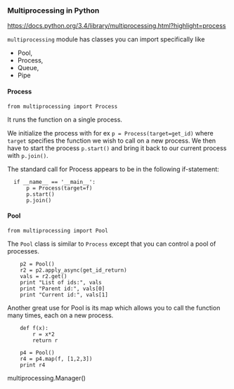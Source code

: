 ### Multiprocessing in Python


https://docs.python.org/3.4/library/multiprocessing.html?highlight=process

`multiprocessing` module has classes you can import specifically like

* Pool,
* Process,
* Queue,
* Pipe

#### Process

`from multiprocessing import Process`

It runs the function on a single process.

We initialize the process with for ex `p = Process(target=get_id)`
where `target` specifies the function we wish to call on a new process.
We then have to start the process `p.start()` and bring it back to our current process with `p.join()`.



The standard call for Process appears to be in the following if-statement:

      if __name__ == '__main__':
          p = Process(target=f)
          p.start()
          p.join()


#### Pool

`from multiprocessing import Pool`

The `Pool` class is similar to `Process` except that you can control a pool of processes.


        p2 = Pool()
        r2 = p2.apply_async(get_id_return)
        vals = r2.get()
        print "List of ids:", vals
        print "Parent id:", vals[0]
        print "Current id:", vals[1]

Another great use for Pool is its map which allows you to call the function many times, each on a new process.

        def f(x):
            r = x*2
            return r

        p4 = Pool()
        r4 = p4.map(f, [1,2,3])
        print r4



multiprocessing.Manager()